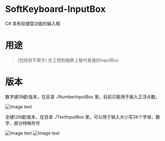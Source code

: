 # SoftKeyboard-InputBox

C# 具有软键盘功能的输入框

# 用途

> (包括但不限于) 在工控机触屏上替代普通的InputBox

# 版本

数字键(9键)版本，在目录 ./NumberInputBox 里。目前只能用于输入正浮点数。

![Image text](https://github.com/WangXuan95/SoftKeyboard-InputBox/blob/master/images/9键.png)

全键(26键)版本，在目录 ./TextInputBox 里。可以用于输入大小写26个字母、数字、部分特殊符号

![Image text](https://github.com/WangXuan95/SoftKeyboard-InputBox/blob/master/images/全键-字母.png)
![Image text](https://github.com/WangXuan95/SoftKeyboard-InputBox/blob/master/images/全键-数字.png)
